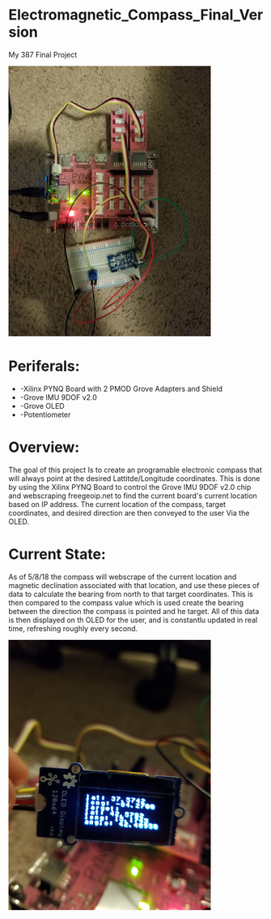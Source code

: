 # Electromagnetic_Compass_Final_Version
My 387 Final Project

<img src="https://github.com/NickyNocerino/Electromagnetic_Compass_Final_Version/blob/master/20180508_231950.jpg" width="400">

# Periferals:
* -Xilinx PYNQ Board with 2 PMOD Grove Adapters and Shield
* -Grove IMU 9DOF v2.0
* -Grove OLED
* -Potentiometer

# Overview:
The goal of this project Is to create an programable electronic compass that will always point at the desired 
Lattitde/Longitude coordinates. This is done by using the Xilinx PYNQ Board to control the Grove IMU 9DOF v2.0
chip and webscraping freegeoip.net to find the current board's current location based on IP address. The current location of the compass,
target coordinates, and desired direction are then conveyed to the user Via the OLED.

# Current State:
As of 5/8/18 the compass will webscrape of the current location and magnetic declination associated with that location, and use these
pieces of data to calculate the bearing from north to that target coordinates. This is then compared to the compass value which is used
create the bearing between the direction the compass is pointed and he target. All of this data is then displayed on th OLED for the user,
and is constantlu updated in real time, refreshing roughly every second.

<img src="https://github.com/NickyNocerino/Electromagnetic_Compass_Final_Version/blob/master/20180508_232018.jpg" width="400">
